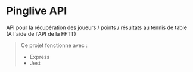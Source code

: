 # Pinglive API

API pour la récupération des joueurs / points / résultats au tennis de table (A l'aide de l'API de la FFTT)

> Ce projet fonctionne avec : 
>- Express
>- Jest
